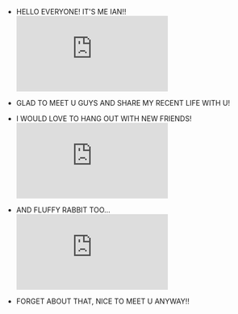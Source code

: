 - HELLO EVERYONE! IT'S ME IAN!!
![avater](https://note.youdao.com/ynoteshare/index.html?id=cfb8314fd5ff9cd686b95652237efc30&type=note&_time=1637399594622)
- GLAD TO MEET U GUYS AND SHARE MY RECENT LIFE WITH U!

- I WOULD LOVE TO HANG OUT WITH NEW FRIENDS!
![avater](https://note.youdao.com/ynoteshare/index.html?id=5a3c0d7aa6f3d82d71ddfec9cb7c448d&type=note&_time=1637400496925)
- AND FLUFFY RABBIT TOO...
![avater](https://note.youdao.com/ynoteshare/index.html?id=3a937a86c40a1573a2bb6193f46b893c&type=note&_time=1637400575373)
- FORGET ABOUT THAT, NICE TO MEET U ANYWAY!!